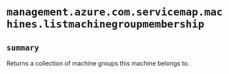 # `management.azure.com.servicemap.machines.listmachinegroupmembership`

## `summary`
Returns a collection of machine groups this machine belongs to.


